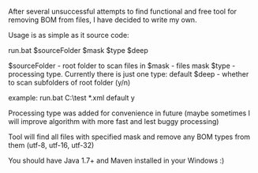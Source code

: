 After several unsuccessful attempts to find functional and free tool for removing BOM from files,
I have decided to write my own.

Usage is as simple as it source code:

run.bat $sourceFolder $mask $type $deep

$sourceFolder - root folder to scan files in
$mask - files mask
$type - processing type. Currently there is just one type: default
$deep - whether to scan subfolders of root folder (y/n)

example: run.bat C:\test *.xml default y

Processing type was added for convenience in future (maybe sometimes I will improve algorithm with more fast and lest buggy processing)

Tool will find all files with specified mask and remove any BOM types from them (utf-8, utf-16, utf-32)

You should have Java 1.7+ and Maven installed in your Windows :)

